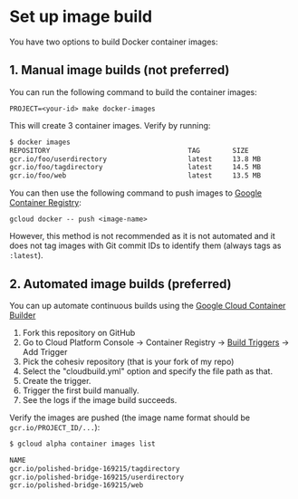 # Set up image build

You have two options to build Docker container images:

## 1. Manual image builds (not preferred)

You can run the following command to build the container images:

    PROJECT=<your-id> make docker-images

This will create 3 container images. Verify by running:

```sh
$ docker images
REPOSITORY                                  TAG        SIZE
gcr.io/foo/userdirectory                    latest     13.8 MB
gcr.io/foo/tagdirectory                     latest     14.5 MB
gcr.io/foo/web                              latest     13.5 MB
```
You can then use the following command to push images to 
[Google Container Registry](https://cloud.google.com/container-registry/):

    gcloud docker -- push <image-name>

However, this method is not recommended as it is not automated and it does not
tag images with Git commit IDs to identify them (always tags as `:latest`).

## 2. Automated image builds (preferred)

You can up automate continuous builds using the [Google Cloud Container
Builder](https://cloud.google.com/container-builder/)

1. Fork this repository on GitHub
1. Go to Cloud Platform Console &rarr; Container Registry &rarr; [Build Triggers](https://console.cloud.google.com/gcr/triggers)
   &rarr; Add Trigger
1. Pick the cohesiv repository (that is your fork of my repo)
1. Select the "cloudbuild.yml" option and specify the file path as that.
1. Create the trigger.
1. Trigger the first build manually.
1. See the logs if the image build succeeds.

Verify the images are pushed (the image name format should be
`gcr.io/PROJECT_ID/...`):

```sh
$ gcloud alpha container images list

NAME
gcr.io/polished-bridge-169215/tagdirectory
gcr.io/polished-bridge-169215/userdirectory
gcr.io/polished-bridge-169215/web
```
